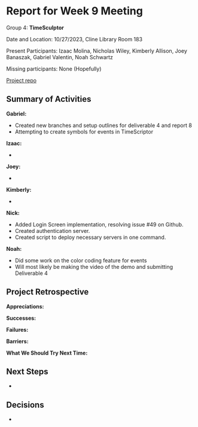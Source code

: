 # Report for Week 9 Meeting

Group 4: **TimeSculptor**

Date and Location: 10/27/2023, Cline Library Room 183

Present Participants: Izaac Molina, Nicholas Wiley, Kimberly Allison, Joey Banaszak, Gabriel Valentin, Noah Schwartz

Missing participants: None (Hopefully)

[Project repo](https://github.com/nickw409/TimeSculptor)

## **Summary of Activities**

**Gabriel:**

- Created new branches and setup outlines for deliverable 4 and report 8
- Attempting to create symbols for events in TimeScriptor

**Izaac:**

- 

**Joey:**

- 

**Kimberly:**

- 

**Nick:**

- Added Login Screen implementation, resolving issue #49 on Github.
- Created authentication server.
- Created script to deploy necessary servers in one command.

**Noah:**

- Did some work on the color coding feature for events
- Will most likely be making the video of the demo and submitting Deliverable 4

## **Project Retrospective**

**Appreciations:** 

**Successes:** 

**Failures:** 

**Barriers:** 

**What We Should Try Next Time:** 

## **Next Steps**

- 

## **Decisions**

- 
